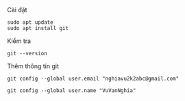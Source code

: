 Cài đặt

```
sudo apt update
sudo apt install git
```

Kiểm tra

```
git --version
```

Thêm thông tin git

```
git config --global user.email "nghiavu2k2abc@gmail.com"

git config --global user.name "VuVanNghia"
```
